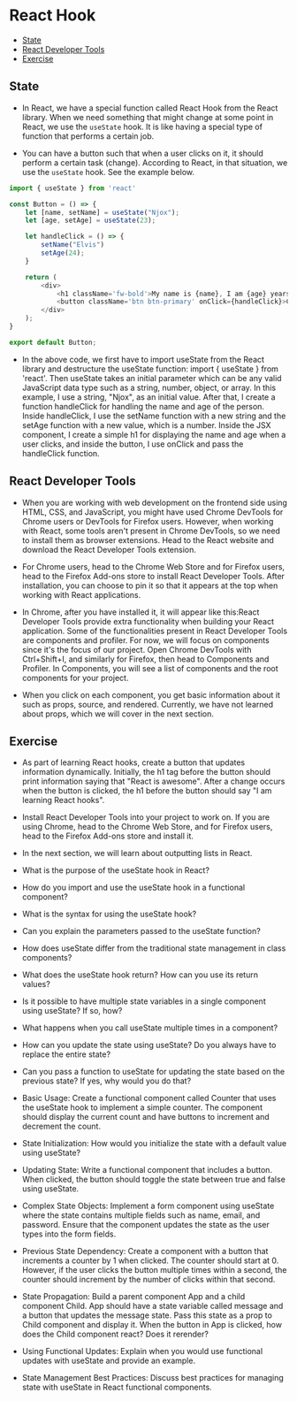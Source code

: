 # React Hook

- [State](#state)
- [React Developer Tools](#react-developer-tools)
- [Exercise](#exercise)

## State

- In React, we have a special function called React Hook from the React library. When we need something that might change at some point in React, we use the `useState` hook. It is like having a special type of function that performs a certain job.

- You can have a button such that when a user clicks on it, it should perform a certain task (change). According to React, in that situation, we use the `useState` hook. See the example below.

```js
import { useState } from 'react'

const Button = () => {
    let [name, setName] = useState("Njox");
    let [age, setAge] = useState(23);

    let handleClick = () => {
        setName("Elvis")
        setAge(24);
    }

    return (
        <div>
            <h1 className='fw-bold'>My name is {name}, I am {age} years old</h1>
            <button className='btn btn-primary' onClick={handleClick}>Click me</button>
        </div>
    );
}

export default Button;
```

- In the above code, we first have to import useState from the React library and destructure the useState function: import { useState } from 'react'. Then useState takes an initial parameter which can be any valid JavaScript data type such as a string, number, object, or array. In this example, I use a string, "Njox", as an initial value. After that, I create a function handleClick for handling the name and age of the person. Inside handleClick, I use the setName function with a new string and the setAge function with a new value, which is a number. Inside the JSX component, I create a simple h1 for displaying the name and age when a user clicks, and inside the button, I use onClick and pass the handleClick function.

## React Developer Tools

- When you are working with web development on the frontend side using HTML, CSS, and JavaScript, you might have used Chrome DevTools for Chrome users or DevTools for Firefox users. However, when working with React, some tools aren't present in Chrome DevTools, so we need to install them as browser extensions. Head to the React website and download the React Developer Tools extension.

- For Chrome users, head to the Chrome Web Store and for Firefox users, head to the Firefox Add-ons store to install React Developer Tools. After installation, you can choose to pin it so that it appears at the top when working with React applications.

- In Chrome, after you have installed it, it will appear like this:React Developer Tools provide extra functionality when building your React application. Some of the functionalities present in React Developer Tools are components and profiler. For now, we will focus on components since it's the focus of our project. Open Chrome DevTools with Ctrl+Shift+I, and similarly for Firefox, then head to Components and Profiler. In Components, you will see a list of components and the root components for your project.

- When you click on each component, you get basic information about it such as props, source, and rendered. Currently, we have not learned about props, which we will cover in the next section.

## Exercise

- As part of learning React hooks, create a button that updates information dynamically. Initially, the h1 tag before the button should print information saying that "React is awesome". After a change occurs when the button is clicked, the h1 before the button should say "I am learning React hooks".
- Install React Developer Tools into your project to work on. If you are using Chrome, head to the Chrome Web Store, and for Firefox users, head to the Firefox Add-ons store and install it.

- In the next section, we will learn about outputting lists in React.

- What is the purpose of the useState hook in React?

- How do you import and use the useState hook in a functional component?
- What is the syntax for using the useState hook?
- Can you explain the parameters passed to the useState function?
- How does useState differ from the traditional state management in class components?
- What does the useState hook return? How can you use its return values?
- Is it possible to have multiple state variables in a single component using useState? If so, how?
- What happens when you call useState multiple times in a component?
- How can you update the state using useState? Do you always have to replace the entire state?
- Can you pass a function to useState for updating the state based on the previous state? If yes, why would you do that?
- Basic Usage: Create a functional component called Counter that uses the useState hook to implement a simple counter. The component should display the current count and have buttons to increment and decrement the count.

- State Initialization: How would you initialize the state with a default value using useState?

- Updating State: Write a functional component that includes a button. When clicked, the button should toggle the state between true and false using useState.

- Complex State Objects: Implement a form component using useState where the state contains multiple fields such as name, email, and password. Ensure that the component updates the state as the user types into the form fields.

- Previous State Dependency: Create a component with a button that increments a counter by 1 when clicked. The counter should start at 0. However, if the user clicks the button multiple times within a second, the counter should increment by the number of clicks within that second.

- State Propagation: Build a parent component App and a child component Child. App should have a state variable called message and a button that updates the message state. Pass this state as a prop to Child component and display it. When the button in App is clicked, how does the Child component react? Does it rerender?

- Using Functional Updates: Explain when you would use functional updates with useState and provide an example.

- State Management Best Practices: Discuss best practices for managing state with useState in React functional components.
